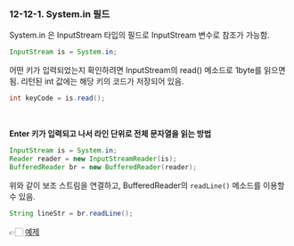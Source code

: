 ### 12-12-1. System.in 필드

System.in 은 InputStream 타입의 필드로 InputStream 변수로 참조가 가능함.

```java
InputStream is = System.in;
```

어떤 키가 입력되었는지 확인하려면 InputStream의 read() 메소드로 1byte를 읽으면 됨. 리턴된 int 값에는 해당 키의 코드가 저장되어 있음.

```java
int keyCode = is.read();
```

<br>

**Enter 키가 입력되고 나서 라인 단위로 전체 문자열을 읽는 방법**

```java
InputStream is = System.in;
Reader reader = new InputStreamReader(is);
BufferedReader br = new BufferedReader(reader);
```

위와 같이 보조 스트림을 연결하고, BufferedReader의 `readLine()` 메소드를 이용할 수 있음.

```java
String lineStr = br.readLine();
```

👉🏻 [예제](https://github.com/gimhanul/Java/blob/master/src/input_output_api/GetLineStringFromKeyboard.java)
